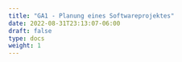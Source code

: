 ```yaml
---
title: "GA1 - Planung eines Softwareprojektes"
date: 2022-08-31T23:13:07-06:00
draft: false
type: docs
weight: 1
---
```


